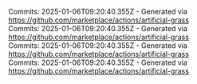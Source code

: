 Commits: 2025-01-06T09:20:40.355Z - Generated via https://github.com/marketplace/actions/artificial-grass
<br>
Commits: 2025-01-06T09:20:40.355Z - Generated via https://github.com/marketplace/actions/artificial-grass
<br>
Commits: 2025-01-06T09:20:40.355Z - Generated via https://github.com/marketplace/actions/artificial-grass
<br>
Commits: 2025-01-06T09:20:40.355Z - Generated via https://github.com/marketplace/actions/artificial-grass
<br>
